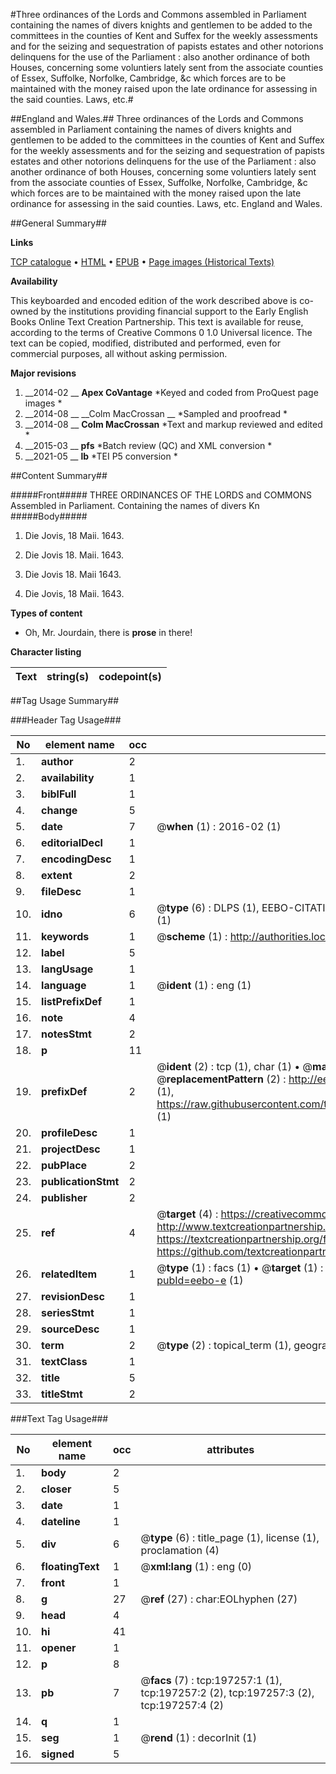 #Three ordinances of the Lords and Commons assembled in Parliament containing the names of divers knights and gentlemen to be added to the committees in the counties of Kent and Suffex for the weekly assessments and for the seizing and sequestration of papists estates and other notorions delinquens for the use of the Parliament : also another ordinance of both Houses, concerning some voluntiers lately sent from the associate counties of Essex, Suffolke, Norfolke, Cambridge, &c which forces are to be maintained with the money raised upon the late ordinance for assessing in the said counties. Laws, etc.#

##England and Wales.##
Three ordinances of the Lords and Commons assembled in Parliament containing the names of divers knights and gentlemen to be added to the committees in the counties of Kent and Suffex for the weekly assessments and for the seizing and sequestration of papists estates and other notorions delinquens for the use of the Parliament : also another ordinance of both Houses, concerning some voluntiers lately sent from the associate counties of Essex, Suffolke, Norfolke, Cambridge, &c which forces are to be maintained with the money raised upon the late ordinance for assessing in the said counties.
Laws, etc.
England and Wales.

##General Summary##

**Links**

[TCP catalogue](http://www.ota.ox.ac.uk/tcp/)  • 
[HTML](http://tei.it.ox.ac.uk/tcp/Texts-HTML/free/B22/B22260.html)  • 
[EPUB](http://tei.it.ox.ac.uk/tcp/Texts-EPUB/free/B22/B22260.epub) • 
[Page images (Historical Texts)](https://historicaltexts.jisc.ac.uk/eebo-12179783e)

**Availability**

This keyboarded and encoded edition of the work described above is co-owned by the
    institutions providing financial support to the Early English Books Online Text Creation
    Partnership. This text is available for reuse, according to the terms of  Creative Commons 0 1.0 Universal
    licence. The text can be copied, modified, distributed and performed, even for commercial
    purposes, all without asking permission.

**Major revisions**

1. __2014-02 __ __Apex CoVantage__ *Keyed and coded from ProQuest page images *
1. __2014-08 __ __Colm MacCrossan __ *Sampled and proofread *
1. __2014-08 __ __Colm MacCrossan__ *Text and markup reviewed and edited *
1. __2015-03 __ __pfs__ *Batch review (QC) and XML conversion *
1. __2021-05 __ __lb__ *TEI P5 conversion *

##Content Summary##

#####Front#####
THREE ORDINANCES OF THE LORDS and COMMONS Assembled in Parliament. Containing the names of divers Kn
#####Body#####

1. Die Jovis, 18 Maii. 1643.

1. Die Jovis 18. Maii. 1643.

1. Die Jovis 18. Maii 1643.

1. Die Jovis, 18 Maii. 1643.

**Types of content**

  * Oh, Mr. Jourdain, there is **prose** in there!

**Character listing**


|Text|string(s)|codepoint(s)|
|---|---|---|

##Tag Usage Summary##

###Header Tag Usage###

|No|element name|occ|attributes|
|---|---|---|---|
|1.|__author__|2||
|2.|__availability__|1||
|3.|__biblFull__|1||
|4.|__change__|5||
|5.|__date__|7| @__when__ (1) : 2016-02 (1)|
|6.|__editorialDecl__|1||
|7.|__encodingDesc__|1||
|8.|__extent__|2||
|9.|__fileDesc__|1||
|10.|__idno__|6| @__type__ (6) : DLPS (1), EEBO-CITATION (1), VID (1), EEBO-PROQUEST (1), STC (1), OCLC (1)|
|11.|__keywords__|1| @__scheme__ (1) : http://authorities.loc.gov/ (1)|
|12.|__label__|5||
|13.|__langUsage__|1||
|14.|__language__|1| @__ident__ (1) : eng (1)|
|15.|__listPrefixDef__|1||
|16.|__note__|4||
|17.|__notesStmt__|2||
|18.|__p__|11||
|19.|__prefixDef__|2| @__ident__ (2) : tcp (1), char (1)  •  @__matchPattern__ (2) : ([0-9\-]+):([0-9IVX]+) (1), (.+) (1)  •  @__replacementPattern__ (2) : http://eebo.chadwyck.com/downloadtiff?vid=$1&page=$2 (1), https://raw.githubusercontent.com/textcreationpartnership/Texts/master/tcpchars.xml#$1 (1)|
|20.|__profileDesc__|1||
|21.|__projectDesc__|1||
|22.|__pubPlace__|2||
|23.|__publicationStmt__|2||
|24.|__publisher__|2||
|25.|__ref__|4| @__target__ (4) : https://creativecommons.org/publicdomain/zero/1.0/ (1), http://www.textcreationpartnership.org/docs/. (1), https://textcreationpartnership.org/faq/#faq05 (1), https://github.com/textcreationpartnership (1)|
|26.|__relatedItem__|1| @__type__ (1) : facs (1)  •  @__target__ (1) : https://data.historicaltexts.jisc.ac.uk/view?pubId=eebo-e (1)|
|27.|__revisionDesc__|1||
|28.|__seriesStmt__|1||
|29.|__sourceDesc__|1||
|30.|__term__|2| @__type__ (2) : topical_term (1), geographic_name (1)|
|31.|__textClass__|1||
|32.|__title__|5||
|33.|__titleStmt__|2||


###Text Tag Usage###

|No|element name|occ|attributes|
|---|---|---|---|
|1.|__body__|2||
|2.|__closer__|5||
|3.|__date__|1||
|4.|__dateline__|1||
|5.|__div__|6| @__type__ (6) : title_page (1), license (1), proclamation (4)|
|6.|__floatingText__|1| @__xml:lang__ (1) : eng (0)|
|7.|__front__|1||
|8.|__g__|27| @__ref__ (27) : char:EOLhyphen (27)|
|9.|__head__|4||
|10.|__hi__|41||
|11.|__opener__|1||
|12.|__p__|8||
|13.|__pb__|7| @__facs__ (7) : tcp:197257:1 (1), tcp:197257:2 (2), tcp:197257:3 (2), tcp:197257:4 (2)|
|14.|__q__|1||
|15.|__seg__|1| @__rend__ (1) : decorInit (1)|
|16.|__signed__|5||

